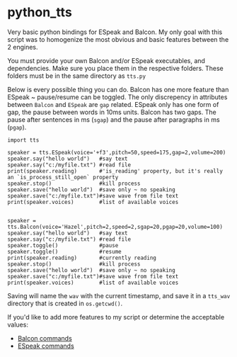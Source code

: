 # python_tts
Very basic python bindings for ESpeak and Balcon. My only goal with this script was to homogenize the most obvious and basic features between the 2 engines.


You must provide your own Balcon and/or ESpeak executables, and dependencies. Make sure you place them in the respective folders. These folders must be in the same directory as `tts.py`


Below is every possible thing you can do. Balcon has one more feature than ESpeak ~ pause/resume can be toggled. The only discrepency in attributes between `Balcon` and `ESpeak` are `gap` related. ESpeak only has one form of gap, the pause between words in 10ms units. Balcon has two gaps. The pause after sentences in ms (`sgap`) and the pause after paragraphs in ms (`pgap`).


```python3
import tts

speaker = tts.ESpeak(voice='+f3',pitch=50,speed=175,gap=2,volume=200)
speaker.say("hello world")   #say text
speaker.say("c:/myfile.txt") #read file
print(speaker.reading)       #'is_reading' property, but it's really an `is_process_still_open` property
speaker.stop()               #kill process
speaker.save("hello world")  #save only ~ no speaking
speaker.save("c:/myfile.txt")#save wave from file text
print(speaker.voices)        #list of available voices


speaker = tts.Balcon(voice='Hazel',pitch=2,speed=2,sgap=20,pgap=20,volume=100)
speaker.say("hello world")   #say text
speaker.say("c:/myfile.txt") #read file
speaker.toggle()             #pause
speaker.toggle()             #resume
print(speaker.reading)       #currently reading
speaker.stop()               #kill process
speaker.save("hello world")  #save only ~ no speaking
speaker.save("c:/myfile.txt")#save wave from file text
print(speaker.voices)        #list of available voices
```


Saving will name the `wav` with the current timestamp, and save it in a `tts_wav` directory that is created in `os.getcwd()`.

If you'd like to add more features to my script or determine the acceptable values:

* [Balcon commands](http://www.cross-plus-a.com/bconsole.htm)
* [ESpeak commands](https://espeak.sourceforge.net/commands.html)
